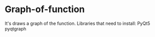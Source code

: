 # Graph-of-function
It's draws a graph of the function.
Libraries that need to install:
PyQt5
pyqtgraph
